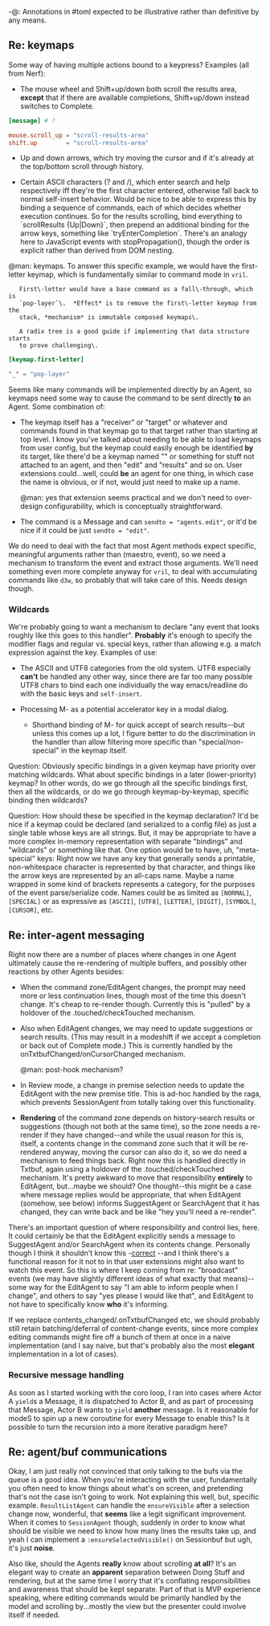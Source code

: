 \-@:  Annotations in \#toml expected to be illustrative rather than definitive
     by any means\.

## Re: keymaps

Some way of having multiple actions bound to a keypress? Examples \(all from
Nerf\):


-  The mouse wheel and Shift\+up/down both scroll the results area, **except**
    that if there are available completions, Shift\+up/down instead switches to
    Complete\.



```toml
[message] # ?

mouse.scroll_up = "scroll-results-area"
shift.up        = "scroll-results-area"
```


-  Up and down arrows, which try moving the cursor and if it's already at the
    top/bottom scroll through history\.


-  Certain ASCII characters \(? and /\), which enter search and help
    respectively iff they're the first character entered, otherwise fall back
    to normal self\-insert behavior\. Would be nice to be able to express this
    by binding a sequence of commands, each of which decides whether execution
    continues\. So for the results scrolling, bind everything to \`scrollResults
    \{Up|Down\}\`, then prepend an additional binding for the arrow keys,
    something like \`tryEnterCompletion\`\. There's an analogy here to JavaScript
    events with stopPropagation\(\), though the order is explicit rather than
    derived from DOM nesting\.

@man:
       keymaps\.  To answer this specific example, we would have the first\-
       letter keymap, which is fundamentally similar to command mode in `vril`\.

       First\-letter would have a base command as a fall\-through, which is
       `pop-layer`\.  *Effect* is to remove the first\-letter keymap from the
       stack, *mechanism* is immutable composed keymaps\.

       A radix tree is a good guide if implementing that data structure starts
       to prove challenging\.

```toml
[keymap.first-letter]

"_" = "pop-layer"
```


Seems like many commands will be implemented directly by an Agent, so keymaps
need some way to cause the command to be sent directly **to** an Agent\. Some
combination of:


-  The keymap itself has a "receiver" or "target" or whatever and commands
    found in that keymap go to that target rather than starting at top level\.
    I know you've talked about needing to be able to load keymaps from user
    config, but the keymap could easily enough be identified **by** its target,
    like there'd be a keymap named "<global>" or something for stuff not
    attached to an agent, and then "edit" and "results" and so on\. User
    extensions could\.\.\.well, could **be** an agent for one thing, in which case
    the name is obvious, or if not, would just need to make up a name\.

    @man: yes that extension seems practical and we don't need to over\-design
    configurability, which is conceptually straightforward\.


-  The command is a Message and can `sendto = "agents.edit"`, or it'd be
    nice if it could be just `sendto = "edit"`\.

We do need to deal with the fact that most Agent methods expect specific,
meaningful arguments rather than \(maestro, event\), so we need a mechanism to
transform the event and extract those arguments\. We'll need something even
more complete anyway for `vril`, to deal with accumulating commands like
`d3w`, so probably that will take care of this\. Needs design though\.


### Wildcards

We're probably going to want a mechanism to declare "any event that looks
roughly like this goes to this handler"\. **Probably** it's enough to specify the
modifier flags and regular vs\. special keys, rather than allowing e\.g\. a match
expression against the key\. Examples of use:


-  The ASCII and UTF8 categories from the old system\. UTF8 especially **can't**
    be handled any other way, since there are far too many possible UTF8 chars
    to bind each one individually the way emacs/readline do with the basic keys
    and `self-insert`\.

-  Processing M\-<whatever> as a potential accelerator key in a modal dialog\.
   -  Shorthand binding of M\-<digit> for quick accept of search results\-\-but
       unless this comes up a lot, I figure better to do the discrimination in
       the handler than allow filtering more specific than "special/non\-special"
       in the keymap itself\.

Question: Obviously specific bindings in a given keymap have priority over
matching wildcards\. What about specific bindings in a later \(lower\-priority\)
keymap? In other words, do we go through all the specific bindings first, then
all the wildcards, or do we go through keymap\-by\-keymap, specific binding then
wildcards?

Question: How should these be specified in the keymap declaration? It'd be
nice if a keymap could be declared \(and serialized to a config file\) as just a
single table whose keys are all strings\. But, it may be appropriate to have a
more complex in\-memory representation with separate "bindings" and "wildcards"
or something like that\. One option would be to have, uh, "meta\-special"
keys: Right now we have any key that generally sends a printable,
non\-whitespace character is represented by that character, and things like the
arrow keys are represented by an all\-caps name\. Maybe a name wrapped in some
kind of brackets represents a category, for the purposes of the event
parse/serialize code\. Names could be as limited as `[NORMAL]`, `[SPECIAL]` or
as expressive as `[ASCII]`, `[UTF8]`, `[LETTER]`, `[DIGIT]`, `[SYMBOL]`,
`[CURSOR]`, etc\.

## Re: inter\-agent messaging

Right now there are a number of places where changes in one Agent ultimately
cause the re\-rendering of multiple buffers, and possibly other reactions by
other Agents besides:


-  When the command zone/EditAgent changes, the prompt may need more or less
    continuation lines, though most of the time this doesn't change\. It's
    cheap to re\-render though\. Currently this is "pulled" by a holdover of
    the \.touched/checkTouched mechanism\.


-  Also when EditAgent changes, we may need to update suggestions or search
    results\. \(This may result in a modeshift if we accept a completion or back
    out of Complete mode\.\) This is currently handled by the
    onTxtbufChanged/onCursorChanged mechanism\.

    @man: post\-hook mechanism?


-  In Review mode, a change in premise selection needs to update the EditAgent
    with the new premise title\. This is ad\-hoc handled by the raga, which
    prevents SessionAgent from totally taking over this functionality\.


-  **Rendering** of the command zone depends on history\-search results or
    suggestions \(though not both at the same time\), so the zone needs a
    re\-render if they have changed\-\-and while the usual reason for this is,
    itself, a contents change in the command zone such that it will be
    re\-rendered anyway, moving the cursor can also do it, so we do need a
    mechanism to feed things back\. Right now this is handled directly in
    Txtbuf, again using a holdover of the \.touched/checkTouched mechanism\.
    It's pretty awkward to move that responsibility **entirely** to EditAgent,
    but\.\.\.maybe we should? One thought\-\-this might be a case where message
    replies would be appropriate, that when EditAgent \(somehow, see below\)
    informs SuggestAgent or SearchAgent that it has changed, they can write
    back and be like "hey you'll need a re\-render"\.

There's an important question of where responsibility and control lies, here\.
It could certainly be that the EditAgent explicitly sends a message to
SuggestAgent and/or SearchAgent when its contents change\. Personally though I
think it shouldn't know this \-[correct](correct) \-\-and I think there's a functional
reason for it not to in that user extensions might also want to watch this
event\. So this is where I keep coming from re: "broadcast" events \(we may
have slightly different ideas of what exactly that means\)\-\-some way for the
EditAgent to say "I am able to inform people when I change", and others to
say "yes please I would like that", and EditAgent to not have to specifically
know **who** it's informing\.

If we replace contents\_changed/<Raga>\.onTxtbufChanged etc, we should probably
still retain batching/deferral of content\-change events, since more complex
editing commands might fire off a bunch of them at once in a naive
implementation \(and I say naive, but that's probably also the most **elegant**
implementation in a lot of cases\)\.


### Recursive message handling

As soon as I started working with the coro loop, I ran into cases where Actor
A `yield`s a Message, it is dispatched to Actor B, and as part of processing
that Message, Actor B wants to `yield` **another** message\. Is it reasonable for
modeS to spin up a new coroutine for every Message to enable this? Is it
possible to turn the recursion into a more iterative paradigm here?


## Re: agent/buf communications

Okay, I am just really not convinced that only talking to the bufs via the
queue is a good idea\. When you're interacting with the user, fundamentally
you often need to know things about what's on screen, and pretending that's
not the case isn't going to work\. Not explaining this well, but, specific
example\. `ResultListAgent` can handle the `ensureVisible` after a selection
change now, wonderful, that **seems** like a legit significant improvement\.
When it comes to `SessionAgent` though, suddenly in order to know what should
be visible we need to know how many lines the results take up, and yeah I can
implement a `:ensureSelectedVisible()` on Sessionbuf but ugh, it's
just **noise**\.

Also like, should the Agents **really** know about scrolling **at all**? It's an
elegant way to create an **apparent** separation between Doing Stuff and
rendering, but at the same time I worry that it's conflating responsibilities
and awareness that should be kept separate\. Part of that is MVP experience
speaking, where editing commands would be primarily handled by the model and
scrolling by\.\.\.mostly the view but the presenter could involve itself if
needed\.
